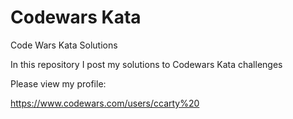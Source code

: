# Codewars Kata

Code Wars Kata Solutions

In this repository I post my solutions to Codewars Kata challenges

Please view my profile:

https://www.codewars.com/users/ccarty%20
